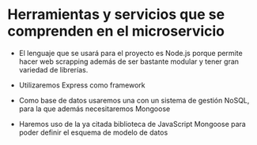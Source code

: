 # Herramientas y servicios que se comprenden en el microservicio

* El lenguaje que se usará para el proyecto es Node.js porque permite hacer web scrapping además de ser bastante modular y tener gran variedad de librerías.

* Utilizaremos Express como framework

* Como base de datos usaremos una con un sistema de gestión NoSQL, para la que además necesitaremos Mongoose

* Haremos uso de la ya citada biblioteca de JavaScript Mongoose para poder definir el esquema de modelo de datos
